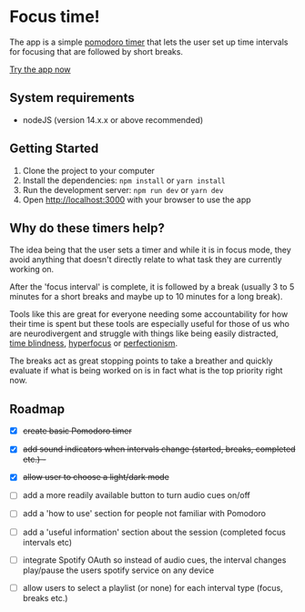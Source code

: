 # Focus time!

The app is a simple [pomodoro timer](https://en.wikipedia.org/wiki/Pomodoro_Technique) that lets the user set up time intervals for focusing that are followed by short breaks.

[Try the app now](https://d3vl1m3.gitlab.io/focus-time/)

## System requirements

- nodeJS (version 14.x.x or above recommended)

## Getting Started

1. Clone the project to your computer
2. Install the dependencies: `npm install` or `yarn install`
3. Run the development server: `npm run dev` or `yarn dev`
4. Open [http://localhost:3000](http://localhost:3000) with your browser to use the app

## Why do these timers help?

The idea being that the user sets a timer and while it is in focus mode, they avoid anything that doesn't directly relate to what task they are currently working on.

After the 'focus interval' is complete, it is followed by a break (usually 3 to 5 minutes for a short breaks and maybe up to 10 minutes for a long break).

Tools like this are great for everyone needing some accountability for how their time is spent but these tools are especially useful for those of us who are neurodivergent and struggle with things like being easily distracted, [time blindness](https://add.org/adhd-time-blindness/), [hyperfocus](https://en.wikipedia.org/wiki/Hyperfocus) or [perfectionism](https://en.wikipedia.org/wiki/Perfectionism_(psychology)).

The breaks act as great stopping points to take a breather and quickly evaluate if what is being worked on is in fact what is the top priority right now.

## Roadmap
- [x] ~~create basic Pomodoro timer~~
- [x] ~~add sound indicators when intervals change (started, breaks, completed etc.)
-~~
- [x] ~~allow user to choose a light/dark mode~~
- [ ] add a more readily available button to turn audio cues on/off
- [ ] add a 'how to use' section for people not familiar with Pomodoro
- [ ] add a 'useful information' section about the session (completed focus intervals etc)
- [ ] integrate Spotify OAuth so instead of audio cues, the interval changes play/pause the users spotify service on any device
- [ ] allow users to select a playlist (or none) for each interval type (focus, breaks etc.)



